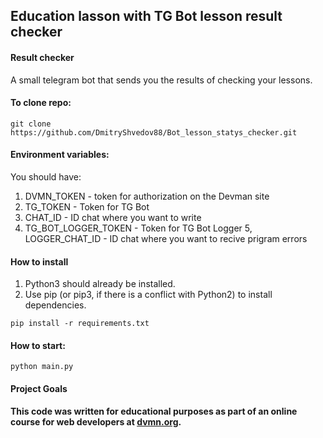 ## Education lasson with TG Bot lesson result checker
#### Result checker 
A small telegram bot that sends you the results of checking your lessons.

#### To clone repo:
```git clone https://github.com/DmitryShvedov88/Bot_lesson_statys_checker.git```

#### Environment variables:
You should have:
1. DVMN_TOKEN - token for authorization on the Devman site  
2. TG_TOKEN - Token for TG Bot
3. CHAT_ID - ID chat where you want to write
4. TG_BOT_LOGGER_TOKEN - Token for TG Bot Logger
5, LOGGER_CHAT_ID - ID chat where you want to recive prigram errors

#### How to install  
1. Python3 should already be installed.  
2. Use pip (or pip3, if there is a conflict with Python2) to install dependencies. 
  
```pip install -r requirements.txt```

#### How to start:

```python main.py```

#### Project Goals 
**This code was written for educational purposes as part of an online course for web developers at [dvmn.org](https://dvmn.org/modules/).**